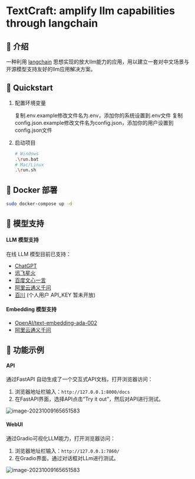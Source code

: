 # TextCraft: amplify llm capabilities through langchain

## 🦖 介绍

 一种利用 [langchain](https://github.com/hwchase17/langchain) 思想实现的放大llm能力的应用，用以建立一套对中文场景与开源模型支持友好的llm应用解决方案。

## 🌟 Quickstart

1. 配置环境变量

   复制.env.example修改文件名为.env，添加你的系统设置到.env文件
   复制config.json.example修改文件名为config.json，添加你的用户设置到config.json文件

2. 启动项目

   ```bash
   # Windows
   .\run.bat 
   # Mac/Linux
   .\run.sh
   ```

## 🐳 Docker 部署

```bash
sudo docker-compose up -d
```

## 🚁 模型支持

#### LLM 模型支持

在线 LLM 模型目前已支持：

- [ChatGPT](https://api.openai.com/)
- [讯飞星火](https://xinghuo.xfyun.cn/)
- [百度文心一言](https://yiyan.baidu.com/)
- [阿里云通义千问](https://dashscope.aliyun.com/)
- [百川](https://www.baichuan-ai.com/home#api-enter) (个人用户 API_KEY 暂未开放)

#### Embedding 模型支持

- [OpenAI/text-embedding-ada-002](https://platform.openai.com/docs/guides/embeddings)
- [阿里云通义千问](https://dashscope.aliyun.com/)

## 🦴 功能示例

#### API

通过FastAPI 自动生成了一个交互式API文档，打开浏览器访问：

1. 浏览器地址栏输入：`http://127.0.0.1:8000/docs`
2. 在FastAPI界面，选择API点击“Try it out”，然后对API进行测试。

![image-20231009165651583](http://124.220.51.225/images/archer/fastapi.jpg)

#### WebUI

通过Gradio可视化LLM能力，打开浏览器访问：

1. 浏览器地址栏输入：`http://127.0.0.1:7860/`
2. 在Gradio界面，通过对话框对LLm进行测试。

![image-20231009165651583](http://124.220.51.225/images/archer/gradio.jpg)